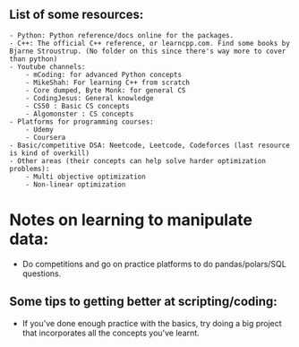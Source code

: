 ## List of some resources:
    - Python: Python reference/docs online for the packages.
    - C++: The official C++ reference, or learncpp.com. Find some books by Bjarne Stroustrup. (No folder on this since there's way more to cover than python)
    - Youtube channels: 
        - mCoding: for advanced Python concepts
        - MikeShah: For learning C++ from scratch
        - Core dumped, Byte Monk: for general CS
        - CodingJesus: General knowledge
        - CS50 : Basic CS concepts
        - Algomonster : CS concepts
    - Platforms for programming courses:
        - Udemy
        - Coursera
    - Basic/competitive DSA: Neetcode, Leetcode, Codeforces (last resource is kind of overkill)
    - Other areas (their concepts can help solve harder optimization problems):
        - Multi objective optimization
        - Non-linear optimization

# Notes on learning to manipulate data:
- Do competitions and go on practice platforms to do pandas/polars/SQL questions.

## Some tips to getting better at scripting/coding:
- If you've done enough practice with the basics, try doing a big project that incorporates all the concepts you've learnt.